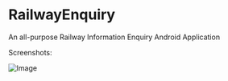 # RailwayEnquiry
 
 An all-purpose Railway Information Enquiry Android Application
 
Screenshots:

![Image](http://www.resize-photos.com/uploads/output/Screenshot_20200217_142054__1581930182_79504.jpg "Home Screen")

